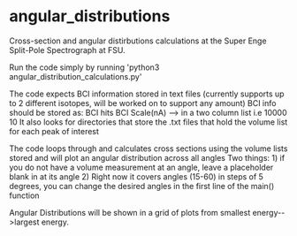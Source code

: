 # angular_distributions
Cross-section and angular distirbutions calculations at the Super Enge Split-Pole Spectrograph at FSU.

Run the code simply by running 'python3 angular_distribution_calculations.py'

The code expects BCI information stored in text files (currently supports up to 2 different isotopes, will be worked on to support any amount)
	BCI info should be stored as:   BCI hits     BCI Scale(nA)   --> in a two column list 
				i.e	  10000		   10
It also looks for directories that store the .txt files that hold the volume list for each peak of interest

The code loops through and calculates cross sections using the volume lists stored and will plot an angular distribution across all angles
	Two things: 1) if you do not have a volume measurement at an angle, leave a placeholder blank in at its angle
		    2) Right now it covers angles (15-60) in steps of 5 degrees, you can change the desired angles in the first line of the main() function

Angular Distributions will be shown in a grid of plots from smallest energy-->largest energy.
